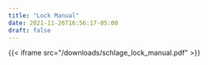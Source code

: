 ```yaml
---
title: "Lock Manual"
date: 2021-11-26T16:56:17-05:00
draft: false
---
```


{{< iframe src="/downloads/schlage_lock_manual.pdf" >}}
